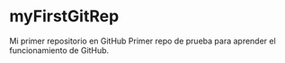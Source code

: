 # myFirstGitRep
Mi primer repositorio en GitHub
Primer repo de prueba para aprender el funcionamiento de GitHub.
